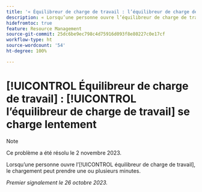 ```yaml
---
title: '« Équilibreur de charge de travail : l’équilibreur de charge de travail se charge lentement »'
description: « Lorsqu’une personne ouvre l’équilibreur de charge de travail, le chargement peut prendre une ou plusieurs minutes. »
hidefromtoc: true
feature: Resource Management
source-git-commit: 25dc6be9ec798c4d75916d093f8e80227c0e17cf
workflow-type: ht
source-wordcount: '54'
ht-degree: 100%

---
```



# [!UICONTROL Équilibreur de charge de travail] : [!UICONTROL l’équilibreur de charge de travail] se charge lentement

>[!NOTE]
>
>Ce problème a été résolu le 2 novembre 2023.

Lorsqu’une personne ouvre l’[!UICONTROL équilibreur de charge de travail], le chargement peut prendre une ou plusieurs minutes.

_Premier signalement le 26 octobre 2023._
